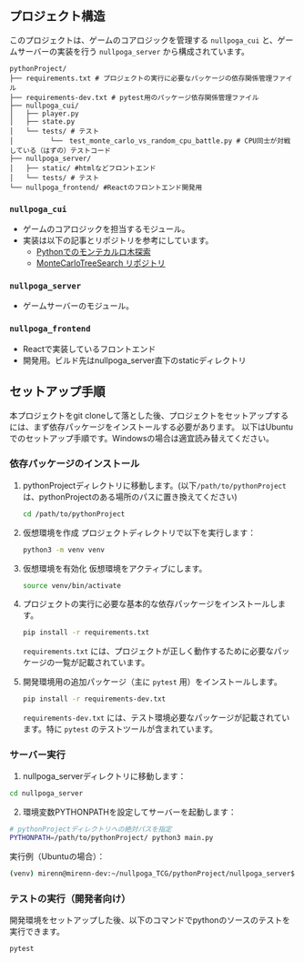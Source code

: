 ## プロジェクト構造

このプロジェクトは、ゲームのコアロジックを管理する `nullpoga_cui` と、ゲームサーバーの実装を行う `nullpoga_server` から構成されています。

```
pythonProject/
├── requirements.txt # プロジェクトの実行に必要なパッケージの依存関係管理ファイル
├── requirements-dev.txt # pytest用のパッケージ依存関係管理ファイル
├── nullpoga_cui/
│   ├── player.py
│   ├── state.py
│   └── tests/ # テスト
│         └──　test_monte_carlo_vs_random_cpu_battle.py # CPU同士が対戦している（はずの）テストコード
├── nullpoga_server/ 
│   ├── static/ #htmlなどフロントエンド
│   └── tests/ # テスト
└── nullpoga_frontend/ #Reactのフロントエンド開発用
```

### `nullpoga_cui`

- ゲームのコアロジックを担当するモジュール。
- 実装は以下の記事とリポジトリを参考にしています。
  - [Pythonでのモンテカルロ木探索](https://zenn.dev/ganariya/articles/python-monte-carlo-tree-search)
  - [MonteCarloTreeSearch リポジトリ](https://github.com/ganyariya/MonteCarloTreeSearch)

### `nullpoga_server`

- ゲームサーバーのモジュール。

### `nullpoga_frontend`

- Reactで実装しているフロントエンド
 - 開発用。ビルド先はnullpoga_server直下のstaticディレクトリ

## セットアップ手順

本プロジェクトをgit cloneして落とした後、プロジェクトをセットアップするには、まず依存パッケージをインストールする必要があります。
以下はUbuntuでのセットアップ手順です。Windowsの場合は適宜読み替えてください。

### 依存パッケージのインストール

1. pythonProjectディレクトリに移動します。(以下`/path/to/pythonProject`は、pythonProjectのある場所のパスに置き換えてください)

   ```bash
   cd /path/to/pythonProject
   ```

2. 仮想環境を作成
   プロジェクトディレクトリで以下を実行します：

   ```bash
   python3 -m venv venv
   ```

3. 仮想環境を有効化
   仮想環境をアクティブにします。

   ```bash
   source venv/bin/activate
   ```

4. プロジェクトの実行に必要な基本的な依存パッケージをインストールします。

   ```bash
   pip install -r requirements.txt
   ```

   `requirements.txt` には、プロジェクトが正しく動作するために必要なパッケージの一覧が記載されています。

5. 開発環境用の追加パッケージ（主に `pytest` 用）をインストールします。

   ```bash
   pip install -r requirements-dev.txt
   ```

   `requirements-dev.txt` には、テスト環境必要なパッケージが記載されています。特に `pytest` のテストツールが含まれています。

### サーバー実行

1. nullpoga_serverディレクトリに移動します：

```bash
cd nullpoga_server
```

2. 環境変数PYTHONPATHを設定してサーバーを起動します：

```bash
# pythonProjectディレクトリへの絶対パスを指定
PYTHONPATH=/path/to/pythonProject/ python3 main.py 
```

実行例（Ubuntuの場合）：
```bash
(venv) mirenn@mirenn-dev:~/nullpoga_TCG/pythonProject/nullpoga_server$ PYTHONPATH=~/nullpoga_TCG/pythonProject/ python3 main.py
```

### テストの実行（開発者向け）

開発環境をセットアップした後、以下のコマンドでpythonのソースのテストを実行できます。

```bash
pytest
```


